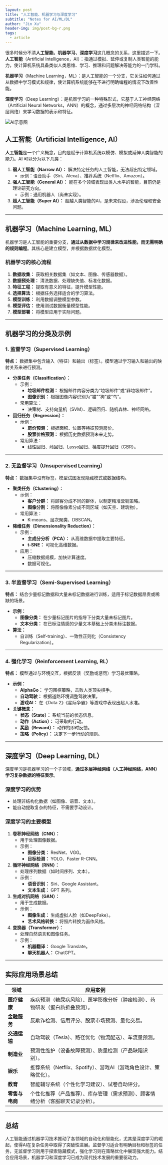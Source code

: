 ```yaml
---
layout: post
title: "人工智能、机器学习与深度学习"
subtitle: "Notes for AI/ML/DL"
author: "Jin Xu"
header-img: img/post-bg-r.png
tags:
  - article
---
```


很多时候分不清**人工智能、机器学习、深度学习**这几概念的关系，这里描述一下。
**人工智能**（Artificial Intelligence，AI）：指通过模拟、延伸或复制人类智能的能力，使计算机系统具备类似人类思维、学习、推理和问题解决等能力的一门学科。

**机器学习**（Machine Learning，ML）：是人工智能的一个分支，它关注如何通过从数据中学习模式和规律，使计算机系统能够在不进行明确编程的情况下改善性能。

**深度学习**（Deep Learning）：是机器学习的一种特殊形式，它基于人工神经网络（Artificial Neural Networks，ANN）的概念，通过多层次的神经网络结构（深层网络）来学习数据的表示和特征。

![AI示意图](https://mms2.baidu.com/it/u=1325012760,712156404&fm=253&app=138&f=JPEG?w=475&h=475)

## 人工智能（Artificial Intelligence, AI）
**人工智能**是一个广义概念，目的是赋予计算机系统以模仿、模拟或延伸人类智能的能力。AI 可以分为以下几类：
1. **弱人工智能（Narrow AI）：** 解决特定任务的人工智能，无法超出特定领域。
   - 示例：语音助手（Siri、Alexa）、推荐系统（Netflix、Amazon）。
2. **强人工智能（General AI）：** 能在多个领域表现出类人水平的智能，目前仍是理论研究方向。
   - 示例：通用机器人（尚未实现）。
3. **超人工智能（Super AI）：** 超越人类智能的AI，是未来假设，涉及伦理和安全问题。

---

## 机器学习（Machine Learning, ML）
机器学习是人工智能的重要分支，**通过从数据中学习规律来改进性能，而无需明确的规则编程**。其核心是建立模型，并根据数据优化模型。

### 机器学习的核心流程
1. **数据收集：** 获取相关数据集（如文本、图像、传感器数据）。
2. **数据预处理：** 清洗数据、处理缺失值、标准化数据。
3. **特征工程：** 提取有意义的特征，提升模型性能。
4. **选择算法：** 根据任务选择适合的学习算法。
5. **模型训练：** 利用数据调整模型参数。
6. **模型评估：** 使用测试数据衡量模型性能。
7. **模型部署：** 将模型应用于实际问题。

---

## 机器学习的分类及示例

### 1. 监督学习（Supervised Learning）
**特点：** 数据集中包含输入（特征）和输出（标签）。模型通过学习输入和输出的映射关系来进行预测。

- **分类任务（Classification）：**
  - 示例：
    - **垃圾邮件检测：** 根据邮件内容分类为“垃圾邮件”或“非垃圾邮件”。
    - **图像识别：** 根据图像内容识别为“猫”“狗”或“鸟”。
  - 常用算法：
    - 决策树、支持向量机（SVM）、逻辑回归、随机森林、神经网络。
- **回归任务（Regression）：**
  - 示例：
    - **房价预测：** 根据面积、位置等特征预测房价。
    - **股票价格预测：** 根据历史数据预测未来走势。
  - 常用算法：
    - 线性回归、岭回归、Lasso回归、梯度提升回归（GBR）。

---

### 2. 无监督学习（Unsupervised Learning）
**特点：** 数据集中没有标签，模型试图发现隐藏模式或数据结构。

- **聚类任务（Clustering）：**
  - 示例：
    - **客户分群：** 将顾客分成不同的群体，以制定精准营销策略。
    - **图像分割：** 将图像像素分成不同区域（如天空、建筑物）。
  - 常用算法：
    - K-means、层次聚类、DBSCAN。
- **降维任务（Dimensionality Reduction）：**
  - 示例：
    - **主成分分析（PCA）：** 从高维数据中提取主要特征。
    - **t-SNE：** 可视化高维数据。
  - 应用：
    - 压缩数据规模，加快计算速度。
    - 数据可视化。

---

### 3. 半监督学习（Semi-Supervised Learning）
**特点：** 结合少量标记数据和大量未标记数据进行训练，适用于标记数据昂贵或稀缺的场景。

- **示例：**
  - **图像分类：** 在少量标记图片的指导下分类大量未标记图片。
  - **文本分类：** 在已标注情感的少量文本基础上分类未标注数据。
- **算法：**
  - 自训练（Self-training）、一致性正则化（Consistency Regularization）。

---

### 4. 强化学习（Reinforcement Learning, RL）
**特点：** 模型通过与环境交互，根据反馈（奖励或惩罚）学习最优策略。

- **示例：**
  - **AlphaGo：** 学习围棋策略，击败人类顶尖棋手。
  - **自动驾驶：** 根据道路环境调整驾驶决策。
  - **游戏AI：** 在《Dota 2》《星际争霸》等游戏中表现出超人水准。
- **关键概念：**
  - **状态（State）：** 系统当前的状态信息。
  - **动作（Action）：** 可采取的行动。
  - **奖励（Reward）：** 动作的即时反馈。
  - **策略（Policy）：** 决定下一步行动的规则。

---

## 深度学习（Deep Learning, DL）
深度学习是机器学习的一个子领域，**通过多层神经网络（人工神经网络，ANN）学习复杂数据的特征表示**。

### 深度学习的优势
- 处理非结构化数据（如图像、语音、文本）。
- 能自动提取复杂的特征，不需要手动设计。

### 深度学习的主要模型
1. **卷积神经网络（CNN）：**
   - 用于处理图像数据。
   - 示例：
     - **图像分类：** ResNet、VGG。
     - **目标检测：** YOLO、Faster R-CNN。
2. **循环神经网络（RNN）：**
   - 处理序列数据（如时间序列、文本）。
   - 示例：
     - **语音识别：** Siri、Google Assistant。
     - **文本生成：** GPT 系列。
3. **生成对抗网络（GAN）：**
   - 用于生成数据。
   - 示例：
     - **图像生成：** 生成虚拟人脸（如DeepFake）。
     - **艺术风格转换：** 将照片转换为画作风格。
4. **变换器（Transformer）：**
   - 处理自然语言和图像任务。
   - 示例：
     - **机器翻译：** Google Translate。
     - **聊天机器人：** ChatGPT。

---

## 实际应用场景总结

| **领域**       | **应用案例**                                                                                   |
|----------------|-----------------------------------------------------------------------------------------------|
| **医疗健康**    | 疾病预测（糖尿病风险）、医学影像分析（肿瘤检测）、药物研发（蛋白质折叠预测）。                   |
| **金融服务**    | 反欺诈检测、信用评分、股票市场预测、量化交易。                                                   |
| **交通运输**    | 自动驾驶（Tesla）、路径优化（物流配送）、车流量预测。                                               |
| **制造业**      | 预测性维护（设备故障预测）、质量检测（产品缺陷识别）。                                             |
| **娱乐**        | 推荐系统（Netflix、Spotify）、游戏AI（游戏角色设计、策略优化）。                                    |
| **教育**        | 智能辅导系统（个性化学习建议）、试卷自动评分。                                                    |
| **零售与电商**   | 个性化推荐（产品推荐）、库存管理（需求预测）、顾客情绪分析（客服聊天记录分析）。                     |

---

## 总结
人工智能通过机器学习技术推动了各领域的自动化和智能化，尤其是深度学习的崛起，使得AI在复杂任务中取得了突破性进展。监督学习适合有明确目标和标签的任务，无监督学习则用于探索隐藏模式，强化学习则在策略优化中展现强大能力。结合应用场景，机器学习和深度学习已成为现代技术发展的重要驱动力。
